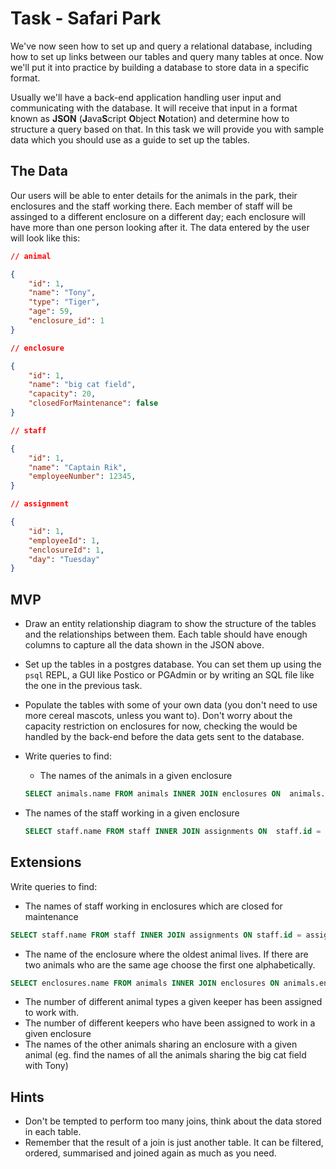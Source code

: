 # Task - Safari Park

We've now seen how to set up and query a relational database, including how to set up links between our tables and query many tables at once. Now we'll put it into practice by building a database to store data in a specific format.

Usually we'll have a back-end application handling user input and communicating with the database. It will receive that input in a format known as **JSON** (**J**ava**S**cript **O**bject **N**otation) and determine how to structure a query based on that. In this task we will provide you with sample data which you should use as a guide to set up the tables. 

## The Data

Our users will be able to enter details for the animals in the park, their enclosures and the staff working there. Each member of staff will be assinged to a different enclosure on a different day; each enclosure will have more than one person looking after it. The data entered by the user will look like this:

```json
// animal

{
	"id": 1,
	"name": "Tony",
	"type": "Tiger",
	"age": 59,
	"enclosure_id": 1
}

// enclosure

{
	"id": 1,
	"name": "big cat field",
	"capacity": 20,
	"closedForMaintenance": false
}

// staff

{
	"id": 1,
	"name": "Captain Rik",
	"employeeNumber": 12345,
}

// assignment

{
	"id": 1,
	"employeeId": 1,
	"enclosureId": 1,
	"day": "Tuesday"
}
```

## MVP

- Draw an entity relationship diagram to show the structure of the tables and the relationships between them. Each table should have enough columns to capture all the data shown in the JSON above.
- Set up the tables in a postgres database. You can set them up using the `psql` REPL, a GUI like Postico or PGAdmin or by writing an SQL file like the one in the previous task.
- Populate the tables with some of your own data (you don't need to use more cereal mascots, unless you want to). Don't worry about the capacity restriction on enclosures for now, checking the would be handled by the back-end before the data gets sent to the database.
- Write queries to find:
	- The names of the animals in a given enclosure
	```SQL 
    SELECT animals.name FROM animals INNER JOIN enclosures ON  animals.enclosure_id = enclosures.id WHERE enclosures.name = 'big cat field'; 
   ```

- The names of the staff working in a given enclosure
	```SQL
	SELECT staff.name FROM staff INNER JOIN assignments ON  staff.id = assignments.staff_id INNER JOIN enclosures ON enclosures.id = assignments.enclosure_id WHERE enclosures.name = 'big cat field';
    ``` 

	
## Extensions

Write queries to find:

- The names of staff working in enclosures which are closed for maintenance
```SQL
SELECT staff.name FROM staff INNER JOIN assignments ON staff.id = assignments.staff_id INNER JOIN enclosures ON assignments.enclosure_id = enclosures.id WHERE enclosures.closedformaintenance = true;

```
- The name of the enclosure where the oldest animal lives. If there are two animals who are the same age choose the first one alphabetically.
``` SQL
SELECT enclosures.name FROM animals INNER JOIN enclosures ON animals.enclosure_id = enclosures.id ORDER BY animals.age DESC, animals.name ASC limit 1 ;
```
- The number of different animal types a given keeper has been assigned to work with.
- The number of different keepers who have been assigned to work in a given enclosure
- The names of the other animals sharing an enclosure with a given animal (eg. find the names of all the animals sharing the big cat field with Tony)

## Hints

- Don't be tempted to perform too many joins, think about the data stored in each table.
- Remember that the result of a join is just another table. It can be filtered, ordered, summarised and joined again as much as you need.